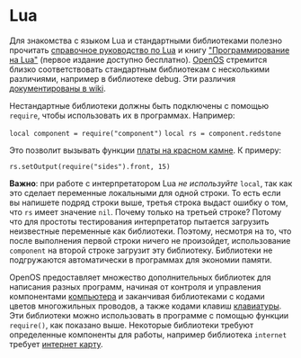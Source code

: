 # Lua

Для знакомства с языком Lua и стандартными библиотеками полезно прочитать [справочное руководство по Lua](http://www.lua.org/manual/5.2/manual.html) и книгу ["Программирование на Lua"](http://www.lua.org/pil/) (первое издание доступно бесплатно). [OpenOS](openOS.md) стремится близко соответствовать стандартным библиотекам с несколькими различиями, например в библиотеке debug. Эти различия [документированы в wiki](http://ocdoc.cil.li/api:non-standard-lua-libs).

Нестандартные библиотеки должны быть подключены с помощью `require`, чтобы использовать их в программах. Например:

`local component = require("component")`
`local rs = component.redstone`

Это позволит вызывать функции [платы на красном камне](../item/redstoneCard1.md). К примеру:

`rs.setOutput(require("sides").front, 15)`

**Важно**: при работе с интерпретатором Lua *не используйте* `local`, так как это сделает переменные локальными для одной строки. То есть если вы напишете подряд строки выше, третья строка выдаст ошибку о том, что `rs` имеет значение `nil`. Почему только на третьей строке? Потому что для простоты тестирования интерпретатор пытается загрузить неизвестные переменные как библиотеки. Поэтому, несмотря на то, что после выполнения первой строки ничего не произойдет, использование `component` на второй строке загрузит эту библиотеку. Библиотеки не подгружаются автоматически в программах для экономии памяти.

OpenOS предоставляет множество дополнительных библиотек для написания разных программ, начиная от контроля и управления компонентами [компьютера](computer.md) и заканчивая библиотеками с кодами цветов многожильных проводов, а также кодами клавиш [клавиатуры](../block/keyboard.md). Эти библиотеки можно использовать в программе с помощью функции `require()`, как показано выше. Некоторые библиотеки требуют определенные компоненты для работы, например библиотека `internet` требует [интернет карту](../item/internetCard.md).

